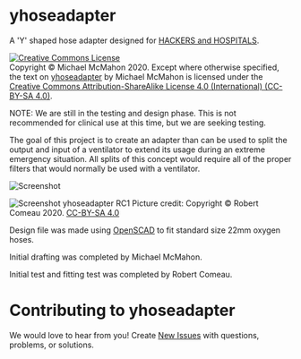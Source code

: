 # yhoseadapter

A 'Y' shaped hose adapter designed for [HACKERS and HOSPITALS](https://libreplanet.org/wiki/HACKERS_and_HOSPITALS).

<a rel="license" href="http://creativecommons.org/licenses/by-sa/4.0/"><img alt="Creative Commons License" style="border-width:0" src="https://i.creativecommons.org/l/by-sa/4.0/88x31.png" /></a><br>Copyright © Michael McMahon 2020.  Except where otherwise specified, the text on <a href="https://github.com/TechnologyClassroom/yhoseadapter">yhoseadapter</a> by Michael McMahon is licensed under the <a href="https://creativecommons.org/licenses/by-sa/4.0/">Creative Commons Attribution-ShareAlike License 4.0 (International) (CC-BY-SA 4.0)</a>.

NOTE: We are still in the testing and design phase.  This is not recommended for clinical use at this time, but we are seeking testing.

The goal of this project is to create an adapter than can be used to split the output and input of a ventilator to extend its usage during an extreme emergency situation.  All splits of this concept would require all of the proper filters that would normally be used with a ventilator.

![Screenshot](https://user-images.githubusercontent.com/14501791/77833250-d93ac680-7133-11ea-9c4a-84214465c900.jpg?raw=true "yhoseadapter RC1 initial test print")

![Screenshot](https://user-images.githubusercontent.com/14501791/77833254-dc35b700-7133-11ea-8da9-34324f262a99.jpg?raw=true "yhoseadapter RC1 initial fitting test")
yhoseadapter RC1 Picture credit: Copyright © Robert Comeau 2020. [CC-BY-SA 4.0](https://creativecommons.org/licenses/by-sa/4.0/)

Design file was made using [OpenSCAD](http://www.openscad.org/) to fit standard size 22mm oxygen hoses.

Initial drafting was completed by Michael McMahon.

Initial test and fitting test was completed by Robert Comeau.

# Contributing to yhoseadapter

We would love to hear from you!  Create [New Issues](https://github.com/TechnologyClassroom/yhoseadapter/issues/new)
with questions, problems, or solutions.
